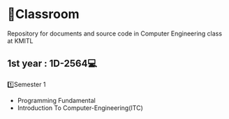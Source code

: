 # :scroll:Classroom
Repository for documents and source code in Computer Engineering class at KMITL
## 1st year : 1D-2564:computer:
:one:Semester 1
- Programming Fundamental
- Introduction To Computer-Engineering(ITC)
